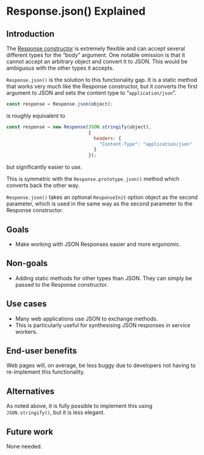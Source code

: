 # Response.json() Explained


## Introduction

The [Response
constructor](https://developer.mozilla.org/en-US/docs/Web/API/Response/Response)
is extremely flexible and can accept several different types for the “body”
argument. One notable omission is that it cannot accept an arbitrary object and
convert it to JSON. This would be ambiguous with the other types it accepts.

`Response.json()` is the solution to this functionality gap. It is a static
method that works very much like the Response constructor, but it converts the
first argument to JSON and sets the content type to “`application/json`”.

```javascript
const response = Response.json(object);
```

is roughly equivalent to

```javascript
const response = new Response(JSON.stringify(object),
                              {
                                headers: {
                                  "Content-Type": "application/json"
                                }
                              });
```

but significantly easier to use.

This is symmetric with the `Response.prototype.json()` method which converts
back the other way.

`Response.json()` takes an optional `ResponseInit` option object as the second
parameter, which is used in the same way as the second parameter to the Response
constructor.


## Goals

* Make working with JSON Responses easier and more ergonomic.


## Non-goals

* Adding static methods for other types than JSON. They can simply be passed to
  the Response constructor.


## Use cases

* Many web applications use JSON to exchange methods.
* This is particularly useful for synthesising JSON responses in service
  workers.


## End-user benefits

Web pages will, on average, be less buggy due to developers not having to
re-implement this functionality.


## Alternatives

As noted above, it is fully possible to implement this using `JSON.stringify()`,
but it is less elegant.


## Future work

None needed.
